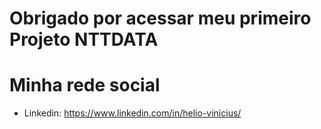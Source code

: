 # Obrigado por acessar meu primeiro Projeto NTTDATA
# Minha rede social
- Linkedin: https://www.linkedin.com/in/helio-vinicius/
